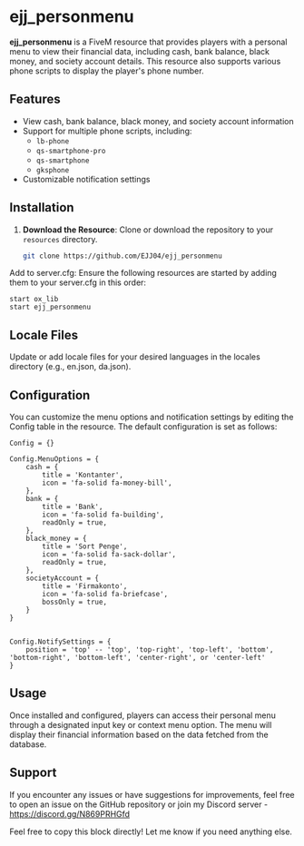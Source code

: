 # ejj_personmenu

**ejj_personmenu** is a FiveM resource that provides players with a personal menu to view their financial data, including cash, bank balance, black money, and society account details. This resource also supports various phone scripts to display the player's phone number.

## Features
- View cash, bank balance, black money, and society account information
- Support for multiple phone scripts, including:
  - `lb-phone`
  - `qs-smartphone-pro`
  - `qs-smartphone`
  - `gksphone`
- Customizable notification settings

## Installation

1. **Download the Resource**:
   Clone or download the repository to your `resources` directory.

   ```bash
   git clone https://github.com/EJJ04/ejj_personmenu
Add to server.cfg: Ensure the following resources are started by adding them to your server.cfg in this order:

```
start ox_lib
start ejj_personmenu
```

## Locale Files 

Update or add locale files for your desired languages in the locales directory (e.g., en.json, da.json).

## Configuration

You can customize the menu options and notification settings by editing the Config table in the resource. The default configuration is set as follows:

```
Config = {}

Config.MenuOptions = {
    cash = {
        title = 'Kontanter',
        icon = 'fa-solid fa-money-bill',
    },
    bank = {
        title = 'Bank',
        icon = 'fa-solid fa-building',
        readOnly = true,
    },
    black_money = {
        title = 'Sort Penge',
        icon = 'fa-solid fa-sack-dollar',
        readOnly = true,
    },
    societyAccount = {
        title = 'Firmakonto',
        icon = 'fa-solid fa-briefcase',
        bossOnly = true,
    }
}


Config.NotifySettings = {
    position = 'top' -- 'top', 'top-right', 'top-left', 'bottom', 'bottom-right', 'bottom-left', 'center-right', or 'center-left'
}
```

## Usage
Once installed and configured, players can access their personal menu through a designated input key or context menu option. The menu will display their financial information based on the data fetched from the database.

## Support

If you encounter any issues or have suggestions for improvements, feel free to open an issue on the GitHub repository or join my Discord server - https://discord.gg/N869PRHGfd

Feel free to copy this block directly! Let me know if you need anything else.
